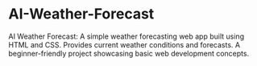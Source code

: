 # AI-Weather-Forecast
AI Weather Forecast: A simple weather forecasting web app built using HTML and CSS. Provides current weather conditions and forecasts. A beginner-friendly project showcasing basic web development concepts.

